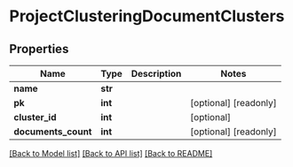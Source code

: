 # ProjectClusteringDocumentClusters


## Properties
Name | Type | Description | Notes
------------ | ------------- | ------------- | -------------
**name** | **str** |  | 
**pk** | **int** |  | [optional] [readonly] 
**cluster_id** | **int** |  | [optional] 
**documents_count** | **int** |  | [optional] [readonly] 

[[Back to Model list]](../README.md#documentation-for-models) [[Back to API list]](../README.md#documentation-for-api-endpoints) [[Back to README]](../README.md)


